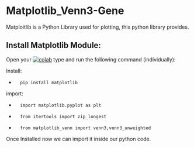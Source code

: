 # Matplotlib_Venn3-Gene
Matploitlib is a Python Library used for plotting, this python library provides.

## Install Matplotlib Module:

Open your  <a href="[https://colab.research.google.com/drive/1yPQWnmxWKkHZgsB9hZuzdD6D9r77paLR?usp=sharing](https://colab.research.google.com/drive/1yPQWnmxWKkHZgsB9hZuzdD6D9r77paLR?usp=sharing)" ><img src="https://colab.research.google.com/assets/colab-badge.svg" alt="colab"/></a>  type and run the following command (individually):

Install:
 -       pip install matplotlib  
import:
 -       import matplotlib.pyplot as plt
 -       from itertools import zip_longest
 -       from matplotlib_venn import venn3,venn3_unweighted

 

Once Installed now we can import it inside our python code.

